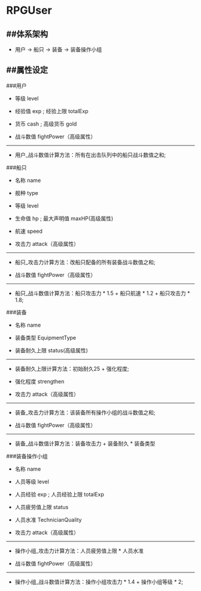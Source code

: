 # RPGUser
##体系架构
--------
* 用户 -> 船只 -> 装备 -> 装备操作小组

##属性设定
--------
###用户
* 等级 level
* 经验值 exp ; 经验上限 totalExp
* 货币 cash ; 高级货币 gold

* 战斗数值 fightPower（高级属性）
--------
* 用户_战斗数值计算方法：所有在出击队列中的船只战斗数值之和;

###船只
* 名称 name
* 舰种 type
* 等级 level
* 生命值 hp ; 最大声明值 maxHP(高级属性)
* 航速 speed

* 攻击力 attack（高级属性）
-------
* 船只_攻击力计算方法：改船只配备的所有装备战斗数值之和;

* 战斗数值 fightPower（高级属性）
---------
* 船只_战斗数值计算方法：船只攻击力 * 1.5 + 船只航速 * 1.2 + 船只攻击力 * 1.8;


###装备
* 名称 name
* 装备类型 EquipmentType

* 装备耐久上限 status(高级属性)
---------
* 装备耐久上限计算方法：初始耐久25 + 强化程度;

* 强化程度 strengthen

* 攻击力 attack（高级属性）
---------
* 装备_攻击力计算方法：该装备所有操作小组的战斗数值之和;

* 战斗数值 fightPower（高级属性）
---------
* 装备_战斗数值计算方法：装备攻击力 + 装备耐久 * 装备类型

###装备操作小组
* 名称 name
* 人员等级 level
* 人员经验 exp ; 人员经验上限 totalExp
* 人员疲劳值上限 status
* 人员水准 TechnicianQuality

* 攻击力 attack（高级属性）
---------
* 操作小组_攻击力计算方法：人员疲劳值上限 * 人员水准

* 战斗数值 fightPower（高级属性）
--------
* 操作小组_战斗数值计算方法：操作小组攻击力 * 1.4 + 操作小组等级 * 2;

   

    

   
